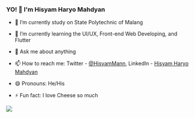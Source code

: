 ### YO! 👋 I'm Hisyam Haryo Mahdyan


- 🔭 I’m currently study on State Polytechnic of Malang
- 🌱 I’m currently learning the UI/UX, Front-end Web Developing, and Flutter
- 💬 Ask me about anything 
- 📫 How to reach me: Twitter - [ @HisyamMann](https://twitter.com/HisyamMann), LinkedIn - [ Hisyam Haryo Mahdyan](https://www.linkedin.com/in/hisyam-haryo-mahdyan-6022b61b8/)


- 😄 Pronouns: He/His
- ⚡ Fun fact: I love Cheese so much

<img src= "https://github-readme-stats.vercel.app/api?username=mashhisyam&&show_icons=true&title_color=0a9396&icon_color=0a9396&text_color=0a9396&bg_color=9b2226">


